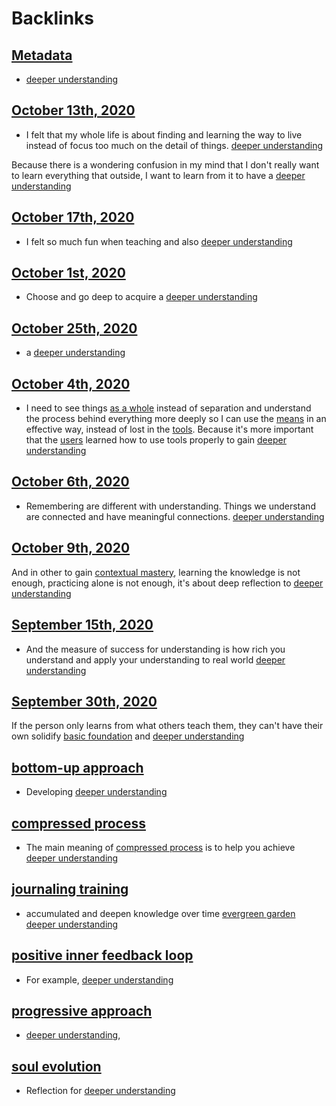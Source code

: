 
# Backlinks
## [Metadata](<Metadata.md>)
- [deeper understanding](<deeper understanding.md>)

## [October 13th, 2020](<October 13th, 2020.md>)
- I felt that my whole life is about finding and learning the way to live instead of focus too much on the detail of things. [deeper understanding](<deeper understanding.md>)

Because there is a wondering confusion in my mind that I don't really want to learn everything that outside, I want to learn from it to have a [deeper understanding](<deeper understanding.md>)

## [October 17th, 2020](<October 17th, 2020.md>)
- I felt so much fun when teaching and also [deeper understanding](<deeper understanding.md>)

## [October 1st, 2020](<October 1st, 2020.md>)
- Choose and go deep to acquire a [deeper understanding](<deeper understanding.md>)

## [October 25th, 2020](<October 25th, 2020.md>)
- a [deeper understanding](<deeper understanding.md>)

## [October 4th, 2020](<October 4th, 2020.md>)
- I need to see things [as a whole](<as a whole.md>) instead of separation and understand the process behind everything more deeply so I can use the [means](<means.md>) in an effective way, instead of lost in the [tools](<tools.md>). Because it's more important that the [users](<users.md>) learned how to use tools properly to gain [deeper understanding](<deeper understanding.md>)

## [October 6th, 2020](<October 6th, 2020.md>)
- Remembering are different with understanding. Things we understand are connected and have meaningful connections. [deeper understanding](<deeper understanding.md>)

## [October 9th, 2020](<October 9th, 2020.md>)
And in other to gain [contextual mastery](<contextual mastery.md>), learning the knowledge is not enough, practicing alone is not enough, it's about deep reflection to [deeper understanding](<deeper understanding.md>)

## [September 15th, 2020](<September 15th, 2020.md>)
- And the measure of success for understanding is how rich you understand and apply your understanding to real world [deeper understanding](<deeper understanding.md>)

## [September 30th, 2020](<September 30th, 2020.md>)
If the person only learns from what others teach them, they can't have their own solidify [basic foundation](<basic foundation.md>) and [deeper understanding](<deeper understanding.md>)

## [bottom-up approach](<bottom-up approach.md>)
- Developing [deeper understanding](<deeper understanding.md>)

## [compressed process](<compressed process.md>)
- The main meaning of [compressed process](<compressed process.md>) is to help you achieve [deeper understanding](<deeper understanding.md>)

## [journaling training](<journaling training.md>)
- accumulated and deepen knowledge over time [evergreen garden](<evergreen garden.md>) [deeper understanding](<deeper understanding.md>)

## [positive inner feedback loop](<positive inner feedback loop.md>)
- For example, [deeper understanding](<deeper understanding.md>)

## [progressive approach](<progressive approach.md>)
- [deeper understanding](<deeper understanding.md>),

## [soul evolution](<soul evolution.md>)
- Reflection for [deeper understanding](<deeper understanding.md>)

